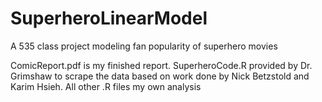 # SuperheroLinearModel
A 535 class project modeling fan popularity of superhero movies

ComicReport.pdf is my finished report. 
SuperheroCode.R provided by Dr. Grimshaw to scrape the data based on work done by Nick Betzstold and Karim Hsieh.
All other .R files my own analysis
